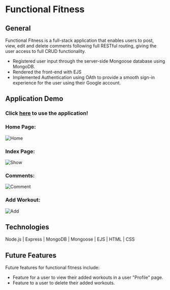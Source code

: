 # Functional Fitness

## General 

Functional Fitness is a full-stack application that enables users to post, view, edit and delete comments following full RESTful routing, giving the user access to full CRUD functionality.

- Registered user input through the server-side Mongoose database using MongoDB.
- Rendered the front-end with EJS
- Implemented Authentication using OAth to provide a smooth sign-in experience for the user using their Google account. 

## Application Demo

### Click <a href="https://functional-fitness.onrender.com/" target="_blank">here</a> to use the application!

### Home Page:

![Home](https://user-images.githubusercontent.com/100250662/195671524-31c306ba-b6f6-4359-9a0c-fb1ba5c9c9f0.gif)

### Index Page:

![Show](https://user-images.githubusercontent.com/100250662/195671611-4d111721-131e-462a-8fe4-5e9c9e8facee.gif)

### Comments:

![Comment](https://user-images.githubusercontent.com/100250662/195671670-77e95e67-1669-4c6c-950a-8be0f78d6b79.gif)

### Add Workout:

![Add](https://user-images.githubusercontent.com/100250662/195671741-33a010fb-e52c-4474-a967-13d9a2174892.gif)

## Technologies 

Node.js | Express |  MongoDB | Mongoose | EJS | HTML | CSS


## Future Features

Future features for functional fitness include:
- Feature for a user to view their added workouts in a user "Profile" page. 
- Feature to a user to delete their added workouts. 
